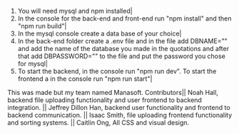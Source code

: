 1. You will need mysql and npm installed|
2. In the console for the back-end and front-end run "npm install" and then "npm run build"|
3. In the mysql console create a data base of your choice|
4. In the back-end folder create a .env file and in the file add  DBNAME=""  and add the name of the database you made in the quotations and after that add  DBPASSWORD="" to the file and put the password you chose for mysql|
5. To start the backend, in the console run "npm run dev". To start the frontend a in the console run "npm run start"|

This was made but my team named Manasoft.
Contributors|| Noah Hall, backend file uploading functionality and user frontend to backend integration. || Jeffrey Dillon Han, backend user functionality and frontend to backend communication. || Isaac Smith, file uploading frontend functionality and sorting systems. || Caitlin Ong, All CSS and visual design.
